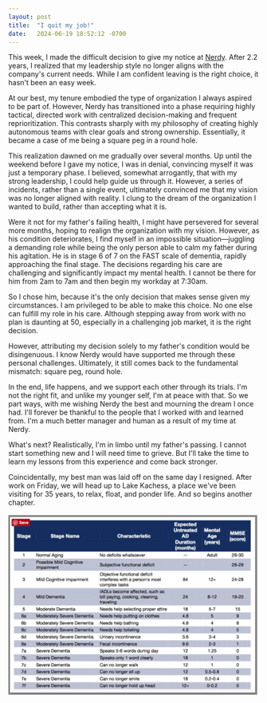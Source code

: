 ```yaml
---
layout: post
title:  "I quit my job!"
date:   2024-06-19 18:52:12 -0700
---
```

This week, I made the difficult decision to give my notice at [Nerdy](https://www.nerdy.com/). After 2.2 years, I realized that my leadership style no longer aligns with the company's current needs. While I am confident leaving is the right choice, it hasn't been an easy week.

At our best, my tenure embodied the type of organization I always aspired to be part of. However, Nerdy has transitioned into a phase requiring highly tactical, directed work with centralized decision-making and frequent reprioritization. This contrasts sharply with my philosophy of creating highly autonomous teams with clear goals and strong ownership. Essentially, it became a case of me being a square peg in a round hole.

This realization dawned on me gradually over several months. Up until the weekend before I gave my notice, I was in denial, convincing myself it was just a temporary phase. I believed, somewhat arrogantly, that with my strong leadership, I could help guide us through it. However, a series of incidents, rather than a single event, ultimately convinced me that my vision was no longer aligned with reality. I clung to the dream of the organization I wanted to build, rather than accepting what it is.

Were it not for my father's failing health, I might have persevered for several more months, hoping to realign the organization with my vision. However, as his condition deteriorates, I find myself in an impossible situation—juggling a demanding role while being the only person able to calm my father during his agitation. He is in stage 6 of 7 on the FAST scale of dementia, rapidly approaching the final stage. The decisions regarding his care are challenging and significantly impact my mental health. I cannot be there for him from 2am to 7am and then begin my workday at 7:30am.

So I chose him, because it's the only decision that makes sense given my circumstances. I am privileged to be able to make this choice. No one else can fulfill my role in his care. Although stepping away from work with no plan is daunting at 50, especially in a challenging job market, it is the right decision.

However, attributing my decision solely to my father's condition would be disingenuous. I know Nerdy would have supported me through these personal challenges. Ultimately, it still comes back to the fundamental mismatch: square peg, round hole.

In the end, life happens, and we support each other through its trials. I'm not the right fit, and unlike my younger self, I'm at peace with that. So we part ways, with me wishing Nerdy the best and mourning the dream I once had. I'll forever be thankful to the people that I worked with and learned from. I'm a much better manager and human as a result of my time at Nerdy.

What's next? Realistically, I'm in limbo until my father's passing. I cannot start something new and I will need time to grieve. But I'll take the time to learn my lessons from this experience and come back stronger.

Coincidentally, my best man was laid off on the same day I resigned. After work on Friday, we will head up to Lake Kachess, a place we've been visiting for 35 years, to relax, float, and ponder life. And so begins another chapter.

![FAST scale](/images/fast-scale.png)

